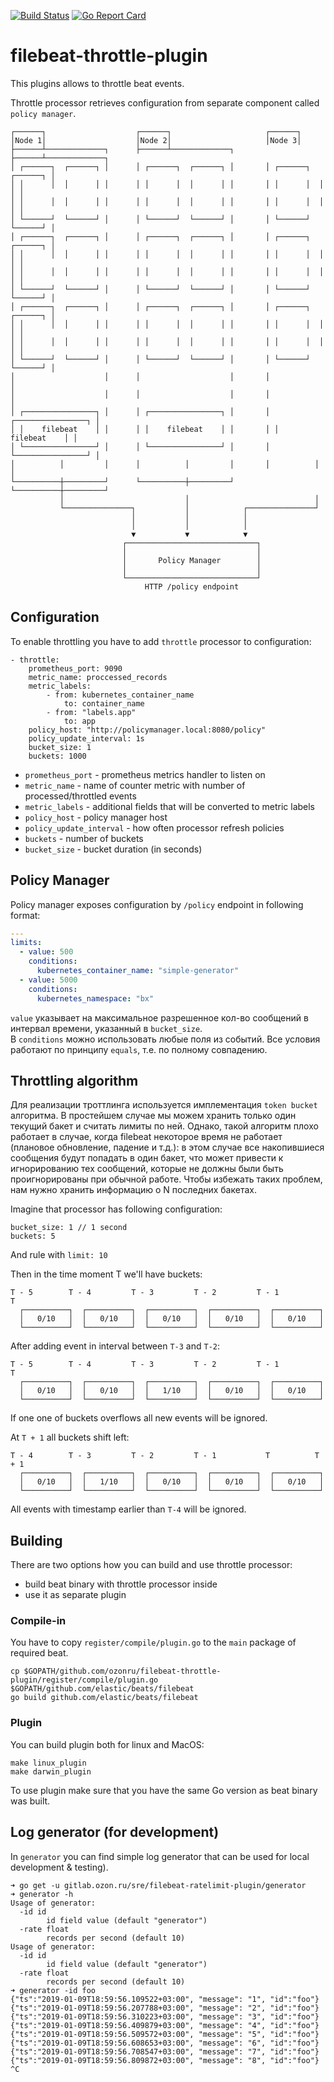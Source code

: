 [![Build Status](https://travis-ci.org/ozonru/filebeat-throttle-plugin.svg?branch=master)](https://travis-ci.org/ozonru/filebeat-throttle-plugin)
[![Go Report Card](https://goreportcard.com/badge/github.com/ozonru/filebeat-throttle-plugin)](https://goreportcard.com/report/github.com/ozonru/filebeat-throttle-plugin)

# filebeat-throttle-plugin

This plugins allows to throttle beat events.

Throttle processor retrieves configuration from separate component called `policy manager`.


```
┌──────┐                    ┌──────┐                     ┌──────┐
│Node 1│                    │Node 2│                     │Node 3│
├──────┴─────────────┐      ├──────┴─────────────┐       ├──────┴─────────────┐
│ ┌──────┐  ┌──────┐ │      │ ┌──────┐  ┌──────┐ │       │ ┌──────┐  ┌──────┐ │
│ │      │  │      │ │      │ │      │  │      │ │       │ │      │  │      │ │
│ │      │  │      │ │      │ │      │  │      │ │       │ │      │  │      │ │
│ └──────┘  └──────┘ │      │ └──────┘  └──────┘ │       │ └──────┘  └──────┘ │
│ ┌──────┐  ┌──────┐ │      │ ┌──────┐  ┌──────┐ │       │ ┌──────┐  ┌──────┐ │
│ │      │  │      │ │      │ │      │  │      │ │       │ │      │  │      │ │
│ │      │  │      │ │      │ │      │  │      │ │       │ │      │  │      │ │
│ └──────┘  └──────┘ │      │ └──────┘  └──────┘ │       │ └──────┘  └──────┘ │
│ ┌──────┐  ┌──────┐ │      │ ┌──────┐  ┌──────┐ │       │ ┌──────┐  ┌──────┐ │
│ │      │  │      │ │      │ │      │  │      │ │       │ │      │  │      │ │
│ │      │  │      │ │      │ │      │  │      │ │       │ │      │  │      │ │
│ └──────┘  └──────┘ │      │ └──────┘  └──────┘ │       │ └──────┘  └──────┘ │
│                    │      │                    │       │                    │
│                    │      │                    │       │                    │
│ ┌────────────────┐ │      │ ┌────────────────┐ │       │ ┌────────────────┐ │
│ │    filebeat    │ │      │ │    filebeat    │ │       │ │    filebeat    │ │
│ └────────────────┘ │      │ └────────────────┘ │       │ └────────────────┘ │
│          │         │      │          │         │       │          │         │
└──────────┼─────────┘      └──────────┼─────────┘       └──────────┼─────────┘
           │                           │                            │
           └───────────────┐           │            ┌───────────────┘
                           │           │            │
                           │           │            │
                           ▼           ▼            ▼
                         ┌─────────────────────────────┐
                         │                             │
                         │       Policy Manager        │
                         │                             │
                         └─────────────────────────────┘
                              HTTP /policy endpoint
```

## Configuration

To enable throttling you have to add `throttle` processor to configuration:

```
- throttle:
    prometheus_port: 9090
    metric_name: proccessed_records
    metric_labels:
        - from: kubernetes_container_name
            to: container_name
        - from: "labels.app"
            to: app
    policy_host: "http://policymanager.local:8080/policy"
    policy_update_interval: 1s
    bucket_size: 1
    buckets: 1000
```

 - `prometheus_port` - prometheus metrics handler to listen on
 - `metric_name` - name of counter metric with number of processed/throttled events
 - `metric_labels` - additional fields that will be converted to metric labels
 - `policy_host` - policy manager host
 - `policy_update_interval` - how often processor refresh policies
 - `buckets` - number of buckets
 - `bucket_size` - bucket duration (in seconds)

## Policy Manager

Policy manager exposes configuration by `/policy` endpoint in following format:
```yaml
---
limits:
  - value: 500
    conditions:
      kubernetes_container_name: "simple-generator"
  - value: 5000
    conditions:
      kubernetes_namespace: "bx"
```

`value` указывает на максимальное разрешенное кол-во сообщений в интервал времени, указанный в `bucket_size`.  
В `conditions` можно использовать любые поля из событий. Все условия работают по принципу `equals`, т.е. по полному совпадению.


## Throttling algorithm

Для реализации троттлинга используется имплементация `token bucket` алгоритма. В простейшем случае мы можем хранить только один текущий бакет и считать лимиты по ней. Однако, такой алгоритм плохо работает в случае, когда filebeat некоторое время не работает (плановое обновление, падение и т.д.): в этом случае все накопившиеся сообщения будут попадать в один бакет, что может привести к игнорированию тех сообщений, которые не должны были быть проигнорированы при обычной работе. Чтобы избежать таких проблем, нам нужно хранить информацию о N последних бакетах. 

Imagine that processor has following configuration:
```
bucket_size: 1 // 1 second
buckets: 5
```

And rule with `limit: 10`

Then in the time moment T we'll have buckets:
```
T - 5        T - 4         T - 3         T - 2         T - 1          T
  ┌──────────┐  ┌──────────┐  ┌──────────┐  ┌──────────┐  ┌──────────┐
  │   0/10   │  │   0/10   │  │   0/10   │  │   0/10   │  │   0/10   │
  └──────────┘  └──────────┘  └──────────┘  └──────────┘  └──────────┘
```

After adding event in interval between `T-3` and `T-2`:
```
T - 5        T - 4         T - 3         T - 2         T - 1          T
  ┌──────────┐  ┌──────────┐  ┌──────────┐  ┌──────────┐  ┌──────────┐
  │   0/10   │  │   0/10   │  │   1/10   │  │   0/10   │  │   0/10   │
  └──────────┘  └──────────┘  └──────────┘  └──────────┘  └──────────┘
```

If one one of buckets overflows all new events will be ignored.

At `T + 1` all buckets shift left:
```
T - 4        T - 3         T - 2         T - 1           T          T + 1
  ┌──────────┐  ┌──────────┐  ┌──────────┐  ┌──────────┐  ┌──────────┐
  │   0/10   │  │   1/10   │  │   0/10   │  │   0/10   │  │   0/10   │
  └──────────┘  └──────────┘  └──────────┘  └──────────┘  └──────────┘
```

All events with timestamp earlier than `T-4` will be ignored.


## Building

There are two options how you can build and use throttle processor:
 - build beat binary with throttle processor inside
 - use it as separate plugin
 
### Compile-in

You have to copy `register/compile/plugin.go` to the `main` package of required beat.
```
cp $GOPATH/github.com/ozonru/filebeat-throttle-plugin/register/compile/plugin.go $GOPATH/github.com/elastic/beats/filebeat
go build github.com/elastic/beats/filebeat
```

### Plugin

You can build plugin both for linux and MacOS:

```
make linux_plugin
make darwin_plugin
```

To use plugin make sure that you have the same Go version as beat binary was built.

## Log generator (for development)

In `generator` you can find simple log generator that can be used for local development & testing).  
```
➜ go get -u gitlab.ozon.ru/sre/filebeat-ratelimit-plugin/generator
➜ generator -h
Usage of generator:
  -id id
        id field value (default "generator")
  -rate float
        records per second (default 10)
Usage of generator:
  -id id
        id field value (default "generator")
  -rate float
        records per second (default 10)
➜ generator -id foo
{"ts":"2019-01-09T18:59:56.109522+03:00", "message": "1", "id":"foo"}
{"ts":"2019-01-09T18:59:56.207788+03:00", "message": "2", "id":"foo"}
{"ts":"2019-01-09T18:59:56.310223+03:00", "message": "3", "id":"foo"}
{"ts":"2019-01-09T18:59:56.409879+03:00", "message": "4", "id":"foo"}
{"ts":"2019-01-09T18:59:56.509572+03:00", "message": "5", "id":"foo"}
{"ts":"2019-01-09T18:59:56.608653+03:00", "message": "6", "id":"foo"}
{"ts":"2019-01-09T18:59:56.708547+03:00", "message": "7", "id":"foo"}
{"ts":"2019-01-09T18:59:56.809872+03:00", "message": "8", "id":"foo"}
^C
```

